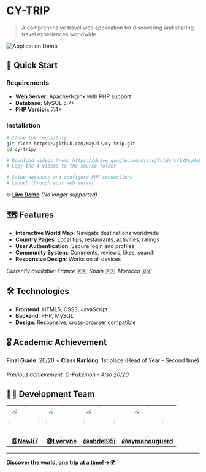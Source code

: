 # CY-TRIP

> A comprehensive travel web application for discovering and sharing travel experiences worldwide

![Application Demo](image/README/1.gif)

## 🚀 Quick Start

### Requirements
- **Web Server**: Apache/Nginx with PHP support
- **Database**: MySQL 5.7+
- **PHP Version**: 7.4+

### Installation
```bash
# Clone the repository
git clone https://github.com/NayJi7/cy-trip.git
cd cy-trip/

# Download videos from: https://drive.google.com/drive/folders/1XOqyUmBoN1OwNFhhDyixJQvwDsY8K08c?usp=sharing
# Copy the 4 videos to the source folder

# Setup database and configure PHP connections
# Launch through your web server
```

🌐 **[Live Demo](https://cytrip.000webhostapp.com/)** *(No longer supported)*

## 🗺️ Features

- **Interactive World Map**: Navigate destinations worldwide
- **Country Pages**: Local tips, restaurants, activities, ratings
- **User Authentication**: Secure login and profiles
- **Community System**: Comments, reviews, likes, search
- **Responsive Design**: Works on all devices

*Currently available: France 🇫🇷, Spain 🇪🇸, Morocco 🇲🇦*

## 🛠️ Technologies

- **Frontend**: HTML5, CSS3, JavaScript
- **Backend**: PHP, MySQL
- **Design**: Responsive, cross-browser compatible

## 🎖️ Academic Achievement

**Final Grade**: 20/20 ⭐
**Class Ranking**: 1st place (Head of Year - Second time)

*Previous achievement: [C-Pokemon](https://github.com/NayJi7/c-pokemon) - Also 20/20*

## 👨‍💻 Development Team

<table align="center">
<tr>
<td align="center">
<a href="https://github.com/NayJi7">
<img src="https://github.com/NayJi7.png" width="80" height="80" style="border-radius:50%"><br>
<b>@NayJi7</b>
</a>
</td>
<td align="center">
<a href="https://github.com/Lyeryne">
<img src="https://github.com/Lyeryne.png" width="80" height="80" style="border-radius:50%"><br>
<b>@Lyeryne</b>
</a>
</td>
<td align="center">
<a href="https://github.com/abdel95j">
<img src="https://github.com/abdel95j.png" width="80" height="80" style="border-radius:50%"><br>
<b>@abdel95j</b>
</a>
</td>
<td align="center">
<a href="https://github.com/aymanouguerd">
<img src="https://github.com/aymanouguerd.png" width="80" height="80" style="border-radius:50%"><br>
<b>@aymanouguerd</b>
</a>
</td>
</tr>
</table>

---

**Discover the world, one trip at a time!** ✈️🌍
